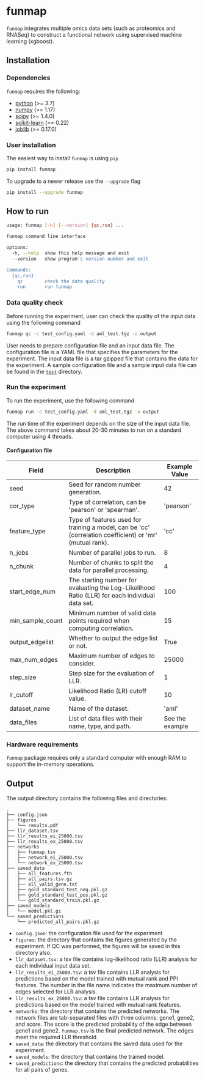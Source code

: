 # funmap
`funmap` integrates multiple omics data sets (such as proteomics and RNASeq) to construct a functional network using supervised machine learning (xgboost).

## Installation

### Dependencies

`funmap` requires the following:

* [python](https://www.python.org/) (>= 3.7)
* [numpy](https://numpy.org/)  (>= 1.17)
* [scipy](https://docs.scipy.org/doc/scipy/reference/) (>= 1.4.0)
* [scikit-learn](https://scikit-learn.org/stable/) (>= 0.22)
* [joblib](https://joblib.readthedocs.io/en/latest/) (>= 0.17.0)

### User installation

The easiest way to install `funmap` is using `pip`

```sh
pip install funmap
```

To upgrade to a newer release use the `--upgrade` flag

```sh
pip install --upgrade funmap
```

## How to run

```sh
usage: funmap [-h] [--version] {qc,run} ...

funmap command line interface

options:
  -h, --help  show this help message and exit
  --version   show program's version number and exit

Commands:
  {qc,run}
    qc        check the data quality
    run       run funmap
```

### Data quality check

Before running the experiment, user can check the quality of the input data using the following command

```sh
funmap qc -c test_config.yaml -d aml_test.tgz -o output
```

User needs to prepare configuration file and an input data file. The configuration file is a YAML file that specifies the parameters for the experiment. The input data file is a tar gzipped file that contains the data for the experiment. A sample configuration file and a sample input data file can be found in the [`test`](https://github.com/bzhanglab/funmap/tree/main/tests) directory.

### Run the experiment

To run the experiment, use the following command

```sh
funmap run -c test_config.yaml -d aml_test.tgz -o output
```

The run time of the experiment depends on the size of the input data file. The above command takes about 20-30 minutes to run on a standard computer using 4 threads.

#### Configuration file

| Field             | Description                                                                                       | Example Value     |
|-------------------|---------------------------------------------------------------------------------------------------|-------------------|
| seed              | Seed for random number generation.                                                                | 42                |
| cor_type          | Type of correlation, can be 'pearson' or 'spearman'.                                              | 'pearson'         |
| feature_type      | Type of features used for training a model, can be 'cc' (correlation coefficient) or 'mr' (mutual rank).                                              | 'cc'         |
| n_jobs            | Number of parallel jobs to run.                                                                   | 8                 |
| n_chunk           | Number of chunks to split the data for parallel processing.                                      | 4                 |
| start_edge_num    | The starting number for evaluating the Log-Likelihood Ratio (LLR) for each individual data set.  | 100               |
| min_sample_count  | Minimum number of valid data points required when computing correlation.                         | 15                |
| output_edgelist   | Whether to output the edge list or not.                                                          | True              |
| max_num_edges     | Maximum number of edges to consider.                                                              | 25000             |
| step_size         | Step size for the evaluation of LLR.                                                              | 1                 |
| lr_cutoff         | Likelihood Ratio (LR) cutoff value.                                                          | 10                |
| dataset_name      | Name of the dataset.                                                                              | 'aml'             |
| data_files        | List of data files with their name, type, and path.                                               | See the example   |



### Hardware requirements
`funmap` package requires only a standard computer with enough RAM to support the in-memory operations.


## Output
The output directory contains the following files and directories:

```
.
├── config.json
├── figures
│   └── results.pdf
├── llr_dataset.tsv
├── llr_results_ei_25000.tsv
├── llr_results_ex_25000.tsv
├── networks
│   ├── funmap.tsv
│   ├── network_ei_25000.tsv
│   └── network_ex_25000.tsv
├── saved_data
│   ├── all_features.fth
│   ├── all_pairs.tsv.gz
│   ├── all_valid_gene.txt
│   ├── gold_standard_test_neg.pkl.gz
│   ├── gold_standard_test_pos.pkl.gz
│   └── gold_standard_train.pkl.gz
├── saved_models
│   └── model.pkl.gz
└── saved_predictions
    └── predicted_all_pairs.pkl.gz
```


* `config.json`: the configuration file used for the experiment
* `figures`: the directory that contains the figures generated by the experiment. If QC was performed, the figures will be saved in this directory also.
* `llr_dataset.tsv`: a tsv file contains log-likelihood ratio (LLR) analysis for each individual input data set.
* `llr_results_ei_25000.tsv`: a tsv file contains LLR analysis for predictions based on the model trained with mutual rank and PPI features. The number in the file name indicates the maximum number of edges selected for LLR analysis.
* `llr_results_ex_25000.tsv`: a tsv file contains LLR analysis for predictions based on the model trained with mutual rank features.
* `networks`: the directory that contains the predicted networks. The network files are tab-separated files with three columns: gene1, gene2, and score. The score is the predicted probability of the edge between gene1 and gene2. `funmap.tsv` is the final predicted network. The edges meet the required LLR threshold.
* `saved_data`: the directory that contains the saved data used for the experiment.
* `saved_models`: the directory that contains the trained model.
* `saved_predictions`: the directory that contains the predicted probabilities for all pairs of genes.
